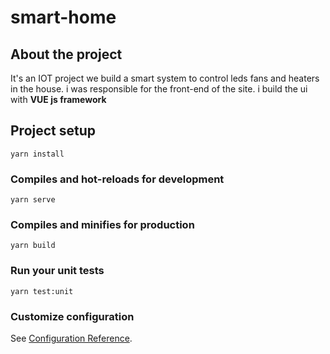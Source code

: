 # smart-home

## About the project

It's an IOT project we build a smart system to control leds fans and heaters in the house.
i was responsible for the front-end of the site.
i build the ui with **VUE js framework**

## Project setup
```
yarn install
```

### Compiles and hot-reloads for development
```
yarn serve
```

### Compiles and minifies for production
```
yarn build
```

### Run your unit tests
```
yarn test:unit
```

### Customize configuration
See [Configuration Reference](https://cli.vuejs.org/config/).
